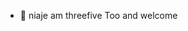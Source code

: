 - 👋 niaje am threefive Too and welcome

<!---
35Too/35Too is a ✨ special ✨ repository because its `README.md` (this file) appears on your GitHub profile.
You can click the Preview link to take a look at your changes.
--->
